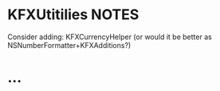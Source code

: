 

# KFXUtitilies NOTES #

Consider adding:
KFXCurrencyHelper (or would it be better as NSNumberFormatter+KFXAdditions?)





# ...
